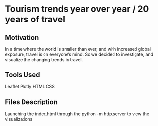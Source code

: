 # Tourism trends year over year / 20 years of travel

## Motivation
In a time where the world is smaller than ever, and with increased global exposure, travel is on everyone’s mind. So we decided to investigate, and visualize the changing trends in travel.

## Tools Used
Leaflet
Plotly
HTML
CSS

## Files Description
Launching the index.html through the python -m http.server to view the visualizations 
